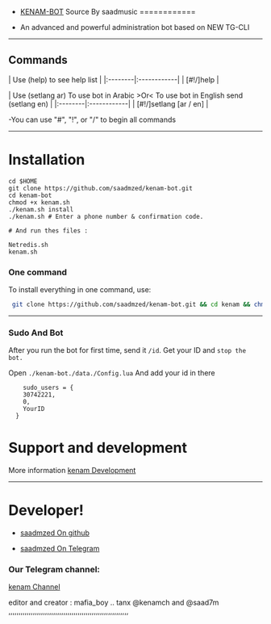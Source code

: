   - [KENAM-BOT](https://telegram.me/saad7m) Source By saadmusic
============

  - An advanced and powerful administration bot based on NEW TG-CLI


-----------------

## Commands

| Use (help) to see help list |
|:--------|:------------|
| [#!/]help |

| Use (setlang ar) To use bot in Arabic >Or< To use bot in English send (setlang en) |
|:--------|:------------|
| [#!/]setlang [ar / en] | 

-You can use "#", "!", or "/" to begin all commands


* * *

# Installation

`````
cd $HOME
git clone https://github.com/saadmzed/kenam-bot.git
cd kenam-bot
chmod +x kenam.sh
./kenam.sh install
./kenam.sh # Enter a phone number & confirmation code.

# And run thes files :

Netredis.sh
kenam.sh
``````
### One command
To install everything in one command, use:

```sh
 git clone https://github.com/saadmzed/kenam-bot.git && cd kenam && chmod +x kenam.sh && ./kenam.sh install && ./kenam.sh
```

* * *

### Sudo And Bot

After you run the bot for first time, send it `/id`. Get your ID and `stop the bot.`

Open `./kenam-bot./data./Config.lua` And add your id in there
```
    sudo_users = {
    30742221,
    0,
    YourID
  }
```

# Support and development

More information [kenam Development](https://telegram.me/joinchat/AdUWzT25mIyGg7n4WQAzFQ)

* * *

# Developer!


- [saadmzed On github](https://github.com/saadmzed) 

- [saadmzed On Telegram](https://telegram.me/saad7m)


### Our Telegram channel:

[kenam Channel](https://telegram.me/kenam_ch)

editor and creator : mafia_boy .. tanx @kenamch and @saad7m ,,,,,,,,,,,,,,,,,,,,,,,,,,,,,,,,,,,,,,,,,,,,,,,,,,,,,,,,,,,
